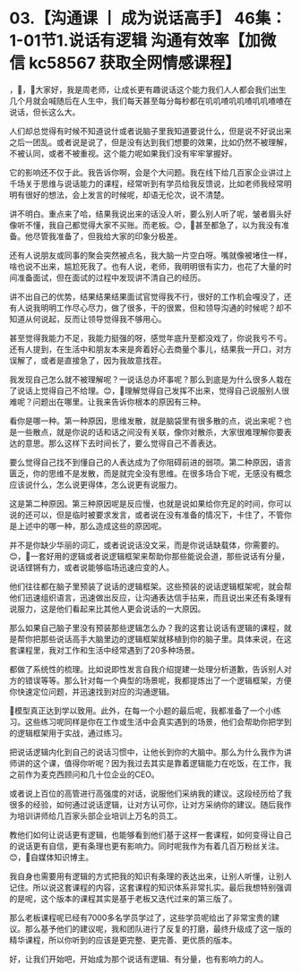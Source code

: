 # 03.【沟通课 丨 成为说话高手】 46集：1-01节1.说话有逻辑 沟通有效率【加微信 kc58567 获取全网情感课程】

，🎼，🎼大家好，我是周老师，让成长更有趣说话这个能力我们人人都会我们出生几个月就会喊随后在人生中，我们每天甚至每分每秒都在叽叽喳叽叽喳叽叽喳喳在说话，但长这么大。

人们却总觉得有时候不知道说什或者说脑子里我知道要说什么，但是说不好说出来之后一团乱。或者说是说了，但是没有达到我们想要的效果，比如仍然不被理解，不被认同，或者不被重视。这个能力呢如果我们没有牢牢掌握好。

它的影响还不仅于此。我告诉你啊，会是个大问题。我在线下给几百家企业讲过上千场关于思维与说话能力的课程，经常听到有学员给我反馈说，比如老师我经常明明有很好的想法，会上发言的时候呢，却语无伦次，说不清楚。

讲不明白。重点来了哈，结果我说出来的话没人听，要么别人听了呢，皱者眉头好像听不懂，我自己都觉得大家不买账。而老板。😊，🎼甚至都急了，以为我没有准备。他尽管我准备了，但我给大家的印象分极差。

还有人说朋友或同事的聚会突然被点名，我大脑一片空白呀。嘴就像被堵住一样，啥也说不出来，尴尬死我了。也有人说，老师，我明明很有实力，也花了大量的时间准备面试，但在面试的过程中发现讲不清自己的经历。

讲不出自己的优势，结果结果结果面试官觉得我不行，很好的工作机会嘎没了，还有人说我明明工作尽心尽力，做了很多，干的很累，但和领导沟通的时候呢？却不知道从何说起，反而让领导觉得我不够用心。

甚至觉得我能力不足，我能力挺强的呀，感觉年底升至都没戏了，你说我亏不亏。还有人提到，在生活中和朋友本来是奔着好心去商量个事儿，结果我一开口，对方误解了，或者是直接急了，因为我故意找茬。

我发现自己怎么就不被理解呢？一说话总办坏事呢？那么到底是为什么很多人栽在了说话上觉得自己不给理。😊，🎼理解觉得自己发挥不出来，觉得自己说服别人很难呢？问题出在哪里。让我来告诉你根本的原因有三种。

看你是哪一种。第一种原因，思维发散，就是脑袋里有很多散的点，说出来呢？也是一些散点，就是你说的话和话之间没有关联，像你对散杀，大家很难理解你要表达的意思。那么这样下去时间长了，要么觉得自己不善表达。

要么觉得自己找不到懂自己的人表达成为了你阻碍前进的弱项。第二种原因，语言匮乏，你的思维不是发散，而是就完全没有思维。在很多场合下呢，无感没有概念应该说什么，怎么说更得体，怎么说更有说服力。

这是第二种原因。第三种原因呢是反应慢，也就是说如果给你充足的时间，你可以说的还可以，但是临时被要求发言，或者说在没有准备的情况下，卡住了，不管你是上述中的哪一种，那么造成这些的原因呢。

并不是你缺少华丽的词汇，或者说说话没文采，而是你说话缺载体，你需要的。😊，🎼一套好用的逻辑或者说逻辑框架来帮助你那些能说会道，那些说话有分量，说话铿锵有力，或者说能够临场迅速应变的人。

他们往往都在脑子里预装了说话的逻辑框架。这些预装的说话逻辑框架呢，就会帮他们迅速组织语言，迅速做出反应，让沟通表达信手拈来，而且说出来还有条理有说服力，这是他们看起来比其他人更会说话的一大原因。

那么如果自己脑子里没有预装那些逻辑怎么办？我的这套让说话有逻辑的课程，就是帮你把那些说话高手大脑里边的逻辑框架就移植到你的脑子里。具体来说，在这套课程里，我对工作和生活中经常遇到了20多种场景。

都做了系统性的梳理。比如说即性发言自我介绍提建一处理分析道歉，告诉别人对方的错误等等。那么针对每一个典型的场景呢，我都提炼出了一个逻辑框架，方便你快速定位问题，并迅速找到对应的沟通逻辑。

🎼模型真正达到学以致用。此外，在每一个小题的最后呢，我都准备了一个小练习。这些练习呢同样是你在工作或生活中会真实遇到的场景，他们会帮助你把学到的逻辑框架用于实战，通过练习。

把说话逻辑内化到自己的说话习惯中，让他长到你的大脑中。那么为什么我作为讲师讲的这个课，值得你听呢？因为我过去其实是靠着逻辑能力在吃饭，在工作，我之前作为麦克西顾问和几十位企业的CEO。

或者说上百位的高管进行高强度的对话，说服他们采纳我的建议。这段经历给了我很多的经验，如何通过说话逻辑，让对方认可你，让对方采纳你的建议。随后我作为培训讲师给几百家头部企业培训上万名的员工。

教他们如何让说话更有逻辑，也能够看到他们基于这样一套课程，如何变得让自己的说话更有自信，更有条理也更有影响力。同时呢我作为有着几百万粉丝关注。😊，🎼自媒体知识博主。

我自身也需要用有逻辑的方式把我的知识有条理的表达出来，让别人听懂，让别人记住。所以说这套课程的内容，这套课程的知识体系非常扎实。最后我想特别强调的是呢，这个版本的课程其实是基于老板又迭代过来的第三版了。

那么老板课程呢已经有7000多名学员学过了，这些学员呢给出了非常宝贵的建议。那么基予他们的建议呢，我和团队进行了反复的打磨，最终升级成了这一版的精华课程，所以你听到的应该是更完整、更完善、更优质的版本。

好，让我们开始吧，开始成为那个说话有逻辑、有分量，也有影响力的人。